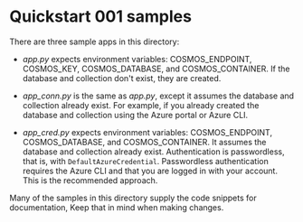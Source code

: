 # Quickstart 001 samples

There are three sample apps in this directory:

* *app.py* expects environment variables: COSMOS_ENDPOINT, COSMOS_KEY, COSMOS_DATABASE, and COSMOS_CONTAINER. If the database and collection don't exist, they are created.

* *app_conn.py* is the same as *app.py*, except it assumes the database and collection already exist. For example, if you already created the database and collection using the Azure portal or Azure CLI.

* *app_cred.py* expects environment variables: COSMOS_ENDPOINT, COSMOS_DATABASE, and COSMOS_CONTAINER. It assumes the database and collection already exist. Authentication is passwordless, that is, with `DefaultAzureCredential`. Passwordless authentication requires the Azure CLI and that you are logged in with your account. This is the recommended approach.

Many of the samples in this directory supply the code snippets for documentation, Keep that in mind when making changes.
